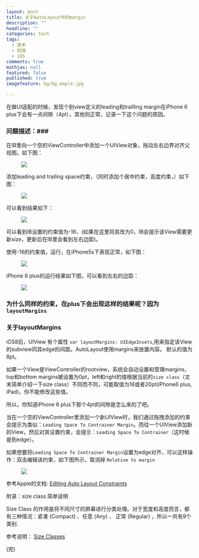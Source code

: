 ```yaml
---
layout: post
title: 关于AutoLayout中的margin
description: ""
headline: ""
categories: tech
tags: 
  - 技术
  - 前端
  - iOS
comments: true
mathjax: null
featured: false
published: true
imagefeature: bg/bg_maple.jpg

---
```

在做UI适配的时候，发现个别view定义的leading和trailling margin在iPhone 6 plus下会有一点间隙（4pt），其他则正常，记录一下这个问题的原因。

<!--more--> 

### 问题描述：###

在IB里向一个空的ViewController中添加一个UIView对象，拖动左右边界对齐父视图，如下图：
<figure>
	<a href="{{ site.url }}/images/article/autolayout/autolayout-margin-1.png"><img src="{{ site.url }}/images/article/autolayout/autolayout-margin-1.png"></a>
</figure>


添加leading and trailing space约束，（同时添加个居中约束，高度约束，）如下图：
<figure>
	<a href="{{ site.url }}/images/article/autolayout/autolayout-margin-2.png"><img src="{{ site.url }}/images/article/autolayout/autolayout-margin-2.png"></a>
</figure>

可以看到结果如下：
<figure>
	<a href="{{ site.url }}/images/article/autolayout/autolayout-margin-3.png"><img src="{{ site.url }}/images/article/autolayout/autolayout-margin-3.png"></a>
</figure>

可以看到IB设置的约束值为-16，(如果在这里将其改为0，IB会提示该View需要更新size，更新后在IB里会看到左右边距)。

使用-16的约束值，运行，在iPhone5s下表现正常，如下图：
<figure>
	<a href="{{ site.url }}/images/article/autolayout/autolayout-margin-4.png"><img src="{{ site.url }}/images/article/autolayout/autolayout-margin-4.png"></a>
</figure>

iPhone 6 plus的运行结果如下图，可以看到左右的边距：
<figure>
	<a href="{{ site.url }}/images/article/autolayout/autolayout-margin-5.png"><img src="{{ site.url }}/images/article/autolayout/autolayout-margin-5.png"></a>
</figure>

### 为什么同样的约束，在plus下会出现这样的结果呢？因为`layoutMargins`

### 关于layoutMargins ###

iOS8后，UIView 有个属性 `var layoutMargins: UIEdgeInsets`,用来指定该View的subview同其edge的间距。AutoLayout使用margins来放置内容。
默认的值为8pt。

如果一个View是ViewController的rootview，系统会自动设置和管理margins，top和bottom margins被设置为0pt，left和right的值根据当前的`size class`（文末简单介绍一下size class）不同而不同，可能取值为16或者20pt(iPhone6 plus, iPad)，你不能修改这些值。

所以，你知道iPhone 6 plus下那个4pt的间隙是怎么来的了吧。

当在一个空的ViewController里添加一个新UIView时，我们通过拖拽添加的约束会提示为类似：`Leading Space To Contrainer Margin`。而往一个UIView添加新的View，然后对其设置约束，会提示：`Leading Space To Contrainer`（这时候是到edge）。

如果想要将`Leading Space To Contrainer Margin`设置为edge对齐，可以这样操作：双击编辑该约束，如下图所示，取消掉 `Relative to margin`
<figure>
	<a href="{{ site.url }}/images/article/autolayout/autolayout-margin-6.png"><img src="{{ site.url }}/images/article/autolayout/autolayout-margin-6.png"></a>
</figure>

参考Apple的文档:  [Editing Auto Layout Constraints](https://developer.apple.com/library/ios/recipes/xcode_help-IB_auto_layout/chapters/EditingConstraintAttributesintheAttributesInspector.html)

附录：size class 简单说明

Size Class 的作用是将不同尺寸的屏幕进行分类处理。对于宽度和高度而言，都有三种情况：紧凑 (Compact) 、任意 (Any) 、 正常 (Regular) ，所以一共有9个类别.

参考说明： [Size Classes](http://onevcat.com/2014/07/ios-ui-unique/)

(完)

